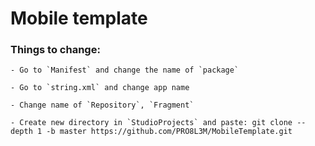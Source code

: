 # Mobile template

### Things to change:

    - Go to `Manifest` and change the name of `package`

    - Go to `string.xml` and change app name

    - Change name of `Repository`, `Fragment`
    
    - Create new directory in `StudioProjects` and paste: git clone --depth 1 -b master https://github.com/PRO8L3M/MobileTemplate.git
